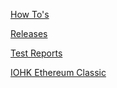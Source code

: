 [How To's](wiki)

[Releases](https://github.com/input-output-hk/etc-client/releases)

[Test Reports](Developer-Test-Reports)

[IOHK Ethereum Classic](https://iohk.io/projects/ethereum-classic/)
